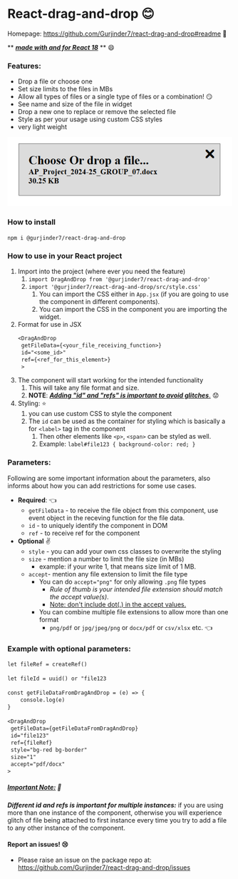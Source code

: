 # React-drag-and-drop :blush:

Homepage: https://github.com/Gurjinder7/react-drag-and-drop#readme  :wave:

  ** ***<u>made with and for React 18</u>*** ** :smile:
### Features:
* Drop a file or choose one
* Set size limits to the files in MBs
* Allow all types of files or a single type of files or a combination! :smirk: 
* See name and size of the file in widget
* Drop a new one to replace or remove the selected file
* Style as per your usage using custom CSS styles
* very light weight

![alt text](image.png)
### How to install
```npm i @gurjinder7/react-drag-and-drop```

### How to use in your React project

1. Import into the project (where ever you need the feature)
   1. ```import DragAndDrop from '@gurjinder7/react-drag-and-drop'```
   2. ```import '@gurjinder7/react-drag-and-drop/src/style.css'```
      1. You can import the CSS either in ```App.jsx``` (if you are going to use the component in different components).
      2. You can import the CSS in the component you are importing the widget. 
2. Format for use in JSX
   ```
   <DragAndDrop 
    getFileData={<your_file_receiving_function>}
    id="<some_id>"
    ref={<ref_for_this_element>}
    >
   ```
3. The component will start working for the intended functionality
   1. This will take any file format and size.
   2. **NOTE**: <u>***Adding "id" and "refs" is important to avoid glitches***.</u> :worried:
4. Styling: :star:
   1. you can use custom CSS to style the component
   2. The ```id``` can be used as the container for styling which is basically a for ```<label>``` tag in the component
      1. Then other elements like ```<p>```, ```<span>``` can be styled as well. 
      2. Example: ```label#file123 { background-color: red; }```

### Parameters:
Following are some important information about the parameters, also informs about how you can add restrictions for some use cases.
* **Required**: :point_left:
  * ```getFileData``` - to receive the file object from this component, use event object in the receving function for the file data.
  * ```id``` - to uniquely identify the component in DOM 
  * ```ref``` - to receive ref for the component
* **Optional** :v:
  * ```style``` - you can add your own css classes to overwrite the styling
  * ```size``` - mention a number to limit the file size (in MBs)
    * example: if your write 1, that means size limit of 1 MB.
  * ```accept```- mention any file extension to limit the file type
    * You can do ```accept="png"``` for only allowing ```.png``` file types
      * <i>Rule of thumb is your intended file extension should match the accept value(s)</i>. 
      * <u>Note: don't include dot(.) in the accept values.</u> 
    * You can combine multiple file extensions to allow more than one format
      * ```png/pdf``` or ```jpg/jpeg/png``` or ```docx/pdf``` or ```csv/xlsx``` etc. :point_left:

### Example with optional parameters:

    let fileRef = createRef()

    let fileId = uuid() or "file123

    const getFileDataFromDragAndDrop = (e) => {
        console.log(e)
    }

    <DragAndDrop 
     getFileData={getFileDataFromDragAndDrop}
     id="file123"
     ref={fileRef}
     style="bg-red bg-border"
     size="1"
     accept="pdf/docx"
    >

##### <u>Important Note:</u> :imp:
***Different id and refs is important for multiple instances:*** if you are using more than one instance of the component, otherwise you will experience glitch of file being attached to first instance every time you try to add a file to  any other instance of the component.

#### Report an issues! :cry:
* Please raise an issue on the package repo at: https://github.com/Gurjinder7/react-drag-and-drop/issues